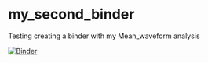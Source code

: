 # my_second_binder
Testing creating a binder with my Mean_waveform analysis


[![Binder](https://mybinder.org/badge.svg)](https://mybinder.org/v2/gh/A-Fisk/my_second_binder/master)
